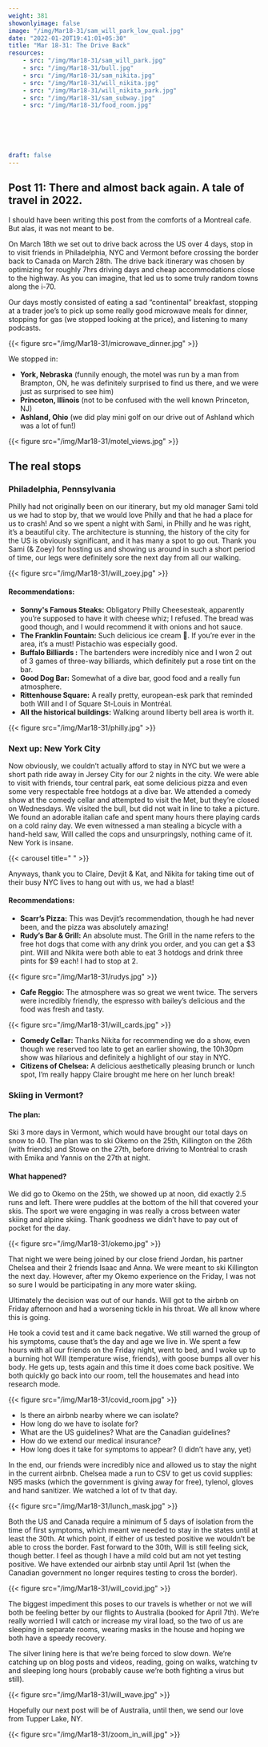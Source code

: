 ```yaml
---
weight: 381
showonlyimage: false
image: "/img/Mar18-31/sam_will_park_low_qual.jpg"
date: "2022-01-20T19:41:01+05:30"
title: "Mar 18-31: The Drive Back"
resources:
    - src: "/img/Mar18-31/sam_will_park.jpg"
    - src: "/img/Mar18-31/bull.jpg"
    - src: "/img/Mar18-31/sam_nikita.jpg"
    - src: "/img/Mar18-31/will_nikita.jpg"
    - src: "/img/Mar18-31/will_nikita_park.jpg"
    - src: "/img/Mar18-31/sam_subway.jpg"
    - src: "/img/Mar18-31/food_room.jpg"

    




draft: false
---
```


## Post 11: There and almost back again. A tale of travel in 2022. 

I should have been writing this post from the comforts of a Montreal cafe. But alas, it was not meant to be. 

On March 18th we set out to drive back across the US over 4 days, stop in to visit friends in Philadelphia, NYC and Vermont before crossing the border back to Canada on March 28th. The drive back itinerary was chosen by optimizing for roughly 7hrs driving days and cheap accommodations close to the highway. As you can imagine, that led us to some truly random towns along the i-70. 

Our days mostly consisted of eating a sad “continental” breakfast, stopping at a trader joe’s to pick up some really good microwave meals for dinner, stopping for gas (we stopped looking at the price), and listening to many podcasts. 

{{< figure src="/img/Mar18-31/microwave_dinner.jpg" >}} 
&nbsp;

We stopped in: 
* **York, Nebraska** (funnily enough, the motel was run by a man from Brampton, ON, he was definitely surprised to find us there, and we were just as surprised to see him)
* **Princeton, Illinois** (not to be confused with the well 
known Princeton, NJ)
* **Ashland, Ohio** (we did play mini golf on our drive out of Ashland which was a lot of fun!)

{{< figure src="/img/Mar18-31/motel_views.jpg" >}} 
&nbsp;

## The real stops

### Philadelphia, Pennsylvania

Philly had not originally been on our itinerary, but my old manager Sami told us we had to stop by, that we would love Philly and that he had a place for us to crash! And so we spent a night with Sami, in Philly and he was right, it’s a beautiful city. The architecture is stunning, the history of the city for the US is obviously significant, and it has many a spot to go out. Thank you Sami (& Zoey) for hosting us and showing us around in such a short period of time, our legs were definitely sore the next day from all our walking. 

{{< figure src="/img/Mar18-31/will_zoey.jpg" >}} 
&nbsp;

#### Recommendations: 

* **Sonny's Famous Steaks:** Obligatory Philly Cheesesteak, apparently you’re supposed to have it with cheese whiz; I refused. The bread was good though, and I would recommend it with onions and hot sauce. 
* **The Franklin Fountain:** Such delicious ice cream 🍦. If you’re ever in the area, it’s a must! Pistachio was especially good. 
* **Buffalo Billiards :** The bartenders were incredibly nice and I won 2 out of 3 games of three-way billiards, which definitely put a rose tint on the bar. 
* **Good Dog Bar:** Somewhat of a dive bar, good food and a really fun atmosphere. 
* **Rittenhouse Square:** A really pretty, european-esk park that reminded both Will and I of Square St-Louis in Montréal.
* **All the historical buildings:** Walking around liberty bell area is worth it. 

{{< figure src="/img/Mar18-31/philly.jpg" >}} 
&nbsp;

### Next up: New York City

Now obviously, we couldn’t actually afford to stay in NYC but we were a short path ride away in Jersey City for our 2 nights in the city. We were able to visit with friends, tour central park, eat some delicious pizza and even some very respectable free hotdogs at a dive bar. We attended a comedy show at the comedy cellar and attempted to visit the Met, but they’re closed on Wednesdays. We visited the bull, but did not wait in line to take a picture. We found an adorable italian cafe and spent many hours there playing cards on a cold rainy day. We even witnessed a man stealing a bicycle with a hand-held saw, Will called the cops and unsurpringsly, nothing came of it. New York is insane.  

{{< carousel title=" " >}}
&nbsp;

Anyways, thank you to Claire, Devjit & Kat, and Nikita for taking time out of their busy NYC lives to hang out with us, we had a blast! 

#### Recommendations: 
* **Scarr’s Pizza:** This was Devjit’s recommendation, though he had never been, and the pizza was absolutely amazing!
* **Rudy’s Bar & Grill:** An absolute must. The Grill in the name refers to the free hot dogs that come with any drink you order, and you can get a $3 pint. Will and Nikita were both able to eat 3 hotdogs and drink three pints for $9 each! I had to stop at 2. 

{{< figure src="/img/Mar18-31/rudys.jpg" >}} 
&nbsp;
* **Cafe Reggio:** The atmosphere was so great we went twice. The servers were incredibly friendly, the espresso with bailey’s delicious and the food was fresh and tasty. 

{{< figure src="/img/Mar18-31/will_cards.jpg" >}} 
&nbsp;
* **Comedy Cellar:** Thanks Nikita for recommending we do a show, even though we reserved too late to get an earlier showing, the 10h30pm show was hilarious and definitely a highlight of our stay in NYC. 
* **Citizens of Chelsea:** A delicious aesthetically pleasing brunch or lunch spot, I’m really happy Claire brought me here on her lunch break!  

### Skiing in Vermont? 

#### The plan: 
Ski 3 more days in Vermont, which would have brought our total days on snow to 40. The plan was to ski Okemo on the 25th, Killington on the 26th (with friends) and Stowe on the 27th, before driving to Montréal to crash with Emika and Yannis on the 27th at night. 

#### What happened? 
We did go to Okemo on the 25th, we showed up at noon, did exactly 2.5 runs and left. There were puddles at the bottom of the hill that covered your skis. The sport we were engaging in was really a cross between water skiing and alpine skiing. Thank goodness we didn’t have to pay out of pocket for the day. 

{{< figure src="/img/Mar18-31/okemo.jpg" >}} 
&nbsp;

That night we were being joined by our close friend Jordan, his partner Chelsea and their 2 friends Isaac and Anna. We were meant to ski Killington the next day. However, after my Okemo experience on the Friday, I was not so sure I would be participating in any more water skiing. 

Ultimately the decision was out of our hands. Will got to the airbnb on Friday afternoon and had a worsening tickle in his throat. We all know where this is going. 

He took a covid test and it came back negative. We still warned the group of his symptoms, cause that’s the day and age we live in. We spent a few hours with all our friends on the Friday night, went to bed, and I woke up to a burning hot Will (temperature wise, friends), with goose bumps all over his body. He gets up, tests again and this time it does come back positive. We both quickly go back into our room, tell the housemates and head into research mode. 

{{< figure src="/img/Mar18-31/covid_room.jpg" >}} 
&nbsp;

* Is there an airbnb nearby where we can isolate? 
* How long do we have to isolate for?
* What are the US guidelines? What are the Canadian guidelines?
* How do we extend our medical insurance?
* How long does it take for symptoms to appear? (I didn’t have any, yet)

In the end, our friends were incredibly nice and allowed us to stay the night in the current airbnb. Chelsea made a run to CSV to get us covid supplies: N95 masks (which the government is giving away for free), tylenol, gloves and hand sanitizer. We watched a lot of tv that day. 

{{< figure src="/img/Mar18-31/lunch_mask.jpg" >}} 
&nbsp;

Both the US and Canada require a minimum of 5 days of isolation from the time of first symptoms, which meant we needed to stay in the states until at least the 30th. At which point, if either of us tested positive we wouldn’t be able to cross the border. Fast forward to the 30th, Will is still feeling sick, though better. I feel as though I have a mild cold but am not yet testing positive. We have extended our airbnb stay until April 1st (when the Canadian government no longer requires testing to cross the border).

{{< figure src="/img/Mar18-31/will_covid.jpg" >}} 
&nbsp;

The biggest impediment this poses to our travels is whether or not we will both be feeling better by our flights to Australia (booked for April 7th). We’re really worried I will catch or increase my viral load, so the two of us are sleeping in separate rooms, wearing masks in the house and hoping we both have a speedy recovery. 

The silver lining here is that we’re being forced to slow down. We’re catching up on blog posts and videos, reading, going on walks, watching tv and sleeping long hours (probably cause we’re both fighting a virus but still). 

{{< figure src="/img/Mar18-31/will_wave.jpg" >}} 
&nbsp;

Hopefully our next post will be of Australia, until then, we send our love from Tupper Lake, NY. 

{{< figure src="/img/Mar18-31/zoom_in_will.jpg" >}} 
&nbsp;








